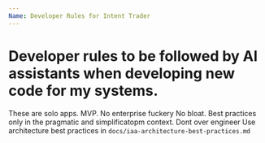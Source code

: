 ```yaml
---
Name: Developer Rules for Intent Trader
---
```


# Developer rules to be followed by AI assistants when developing new code for my systems.
These are solo apps. MVP.
No enterprise fuckery
No bloat.
Best practices only in the pragmatic and simplificatopm context.
Dont over engineer
Use architecture best practices in `docs/iaa-architecture-best-practices.md`
